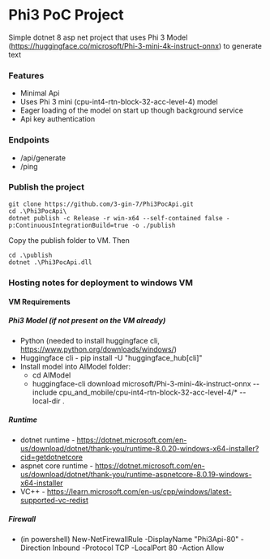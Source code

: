 # Phi3 PoC Project


Simple dotnet 8 asp net project that uses Phi 3 Model (https://huggingface.co/microsoft/Phi-3-mini-4k-instruct-onnx) to generate text


### Features

* Minimal Api
* Uses Phi 3 mini (cpu-int4-rtn-block-32-acc-level-4) model
* Eager loading of the model on start up though background service
* Api key authentication


### Endpoints

* /api/generate
* /ping

### Publish the project

```
git clone https://github.com/3-gin-7/Phi3PocApi.git
cd .\Phi3PocApi\
dotnet publish -c Release -r win-x64 --self-contained false -p:ContinuousIntegrationBuild=true -o ./publish
```
Copy the publish folder to VM. Then

```
cd .\publish
dotnet .\Phi3PocApi.dll
```


### Hosting notes for deployment to windows VM

#### VM Requirements

##### Phi3 Model (if not present on the VM already)

- Python (needed to install huggingface cli, https://www.python.org/downloads/windows/)
- Huggingface cli - pip install -U "huggingface_hub[cli]"
- Install model into AIModel folder:
    * cd AIModel
    * huggingface-cli download microsoft/Phi-3-mini-4k-instruct-onnx --include cpu_and_mobile/cpu-int4-rtn-block-32-acc-level-4/* --local-dir .

##### Runtime
- dotnet runtime - https://dotnet.microsoft.com/en-us/download/dotnet/thank-you/runtime-8.0.20-windows-x64-installer?cid=getdotnetcore
- aspnet core runtime - https://dotnet.microsoft.com/en-us/download/dotnet/thank-you/runtime-aspnetcore-8.0.19-windows-x64-installer
- VC++ - https://learn.microsoft.com/en-us/cpp/windows/latest-supported-vc-redist

##### Firewall
- (in powershell) New-NetFirewallRule -DisplayName "Phi3Api-80" -Direction Inbound -Protocol TCP -LocalPort 80 -Action Allow
